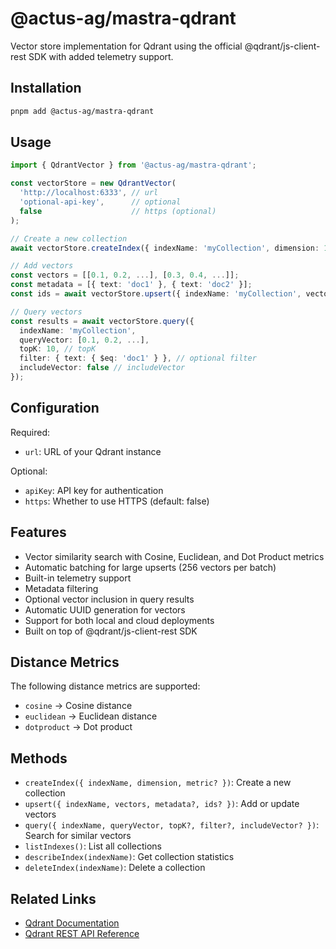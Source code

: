 # @actus-ag/mastra-qdrant

Vector store implementation for Qdrant using the official @qdrant/js-client-rest SDK with added telemetry support.

## Installation

```bash
pnpm add @actus-ag/mastra-qdrant
```

## Usage

```typescript
import { QdrantVector } from '@actus-ag/mastra-qdrant';

const vectorStore = new QdrantVector(
  'http://localhost:6333', // url
  'optional-api-key',      // optional
  false                    // https (optional)
);

// Create a new collection
await vectorStore.createIndex({ indexName: 'myCollection', dimension: 1536, metric: 'cosine' });

// Add vectors
const vectors = [[0.1, 0.2, ...], [0.3, 0.4, ...]];
const metadata = [{ text: 'doc1' }, { text: 'doc2' }];
const ids = await vectorStore.upsert({ indexName: 'myCollection', vectors, metadata });

// Query vectors
const results = await vectorStore.query({
  indexName: 'myCollection',
  queryVector: [0.1, 0.2, ...],
  topK: 10, // topK
  filter: { text: { $eq: 'doc1' } }, // optional filter
  includeVector: false // includeVector
});
```

## Configuration

Required:

- `url`: URL of your Qdrant instance

Optional:

- `apiKey`: API key for authentication
- `https`: Whether to use HTTPS (default: false)

## Features

- Vector similarity search with Cosine, Euclidean, and Dot Product metrics
- Automatic batching for large upserts (256 vectors per batch)
- Built-in telemetry support
- Metadata filtering
- Optional vector inclusion in query results
- Automatic UUID generation for vectors
- Support for both local and cloud deployments
- Built on top of @qdrant/js-client-rest SDK

## Distance Metrics

The following distance metrics are supported:

- `cosine` → Cosine distance
- `euclidean` → Euclidean distance
- `dotproduct` → Dot product

## Methods

- `createIndex({ indexName, dimension, metric? })`: Create a new collection
- `upsert({ indexName, vectors, metadata?, ids? })`: Add or update vectors
- `query({ indexName, queryVector, topK?, filter?, includeVector? })`: Search for similar vectors
- `listIndexes()`: List all collections
- `describeIndex(indexName)`: Get collection statistics
- `deleteIndex(indexName)`: Delete a collection

## Related Links

- [Qdrant Documentation](https://qdrant.tech/documentation/)
- [Qdrant REST API Reference](https://qdrant.github.io/qdrant/redoc/index.html)
